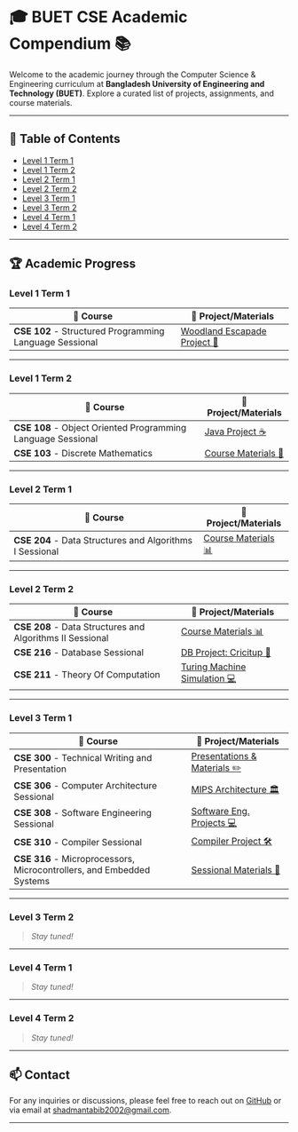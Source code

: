 # 🎓 BUET CSE Academic Compendium 📚

Welcome to the academic journey through the Computer Science & Engineering curriculum at **Bangladesh University of Engineering and Technology (BUET)**. Explore a curated list of projects, assignments, and course materials. 

---

## 📜 Table of Contents
- [Level 1 Term 1](#level-1-term-1)
- [Level 1 Term 2](#level-1-term-2)
- [Level 2 Term 1](#level-2-term-1)
- [Level 2 Term 2](#level-2-term-2)
- [Level 3 Term 1](#level-3-term-1)
- [Level 3 Term 2](#level-3-term-2)
- [Level 4 Term 1](#level-4-term-1)
- [Level 4 Term 2](#level-4-term-2)

---

## 🏆 Academic Progress

### Level 1 Term 1
| 📘 Course | 📂 Project/Materials |
| --------- | --------------------- |
| **CSE 102** - Structured Programming Language Sessional | [Woodland Escapade Project 🚀](https://github.com/shadmantabib/Woodland-Escapade) |

---

### Level 1 Term 2
| 📘 Course | 📂 Project/Materials |
| --------- | --------------------- |
| **CSE 108** - Object Oriented Programming Language Sessional | [Java Project ☕](https://github.com/shadmantabib/cse-108) |
| **CSE 103** - Discrete Mathematics | [Course Materials 📐](https://github.com/shadmantabib/CSE-103) |

---

### Level 2 Term 1
| 📘 Course | 📂 Project/Materials |
| --------- | --------------------- |
| **CSE 204** - Data Structures and Algorithms I Sessional | [Course Materials 📊](https://github.com/shadmantabib/DSA-1) |

---

### Level 2 Term 2
| 📘 Course | 📂 Project/Materials |
| --------- | --------------------- |
| **CSE 208** - Data Structures and Algorithms II Sessional | [Course Materials 📊](https://github.com/shadmantabib/DSA-2) |
| **CSE 216** - Database Sessional | [DB Project: Cricitup 🏏](https://github.com/shadmantabib/CSE-216-DB_project_Cricitup) |
| **CSE 211** - Theory Of Computation | [Turing Machine Simulation 💻](https://github.com/shadmantabib/TOC) |

---

### Level 3 Term 1
| 📘 Course | 📂 Project/Materials |
| --------- | --------------------- |
| **CSE 300** - Technical Writing and Presentation | [Presentations & Materials ✏️](https://github.com/shadmantabib/CSE-300) |
| **CSE 306** - Computer Architecture Sessional | [MIPS Architecture 🏛️](https://github.com/shadmantabib/CSE-306_MIPS) |
| **CSE 308** - Software Engineering Sessional | [Software Eng. Projects 💻](https://github.com/shadmantabib/CSE-308-Software-Eng) |
| **CSE 310** - Compiler Sessional | [Compiler Project 🛠️](https://github.com/shadmantabib/CSE-310) |
| **CSE 316** - Microprocessors, Microcontrollers, and Embedded Systems | [Sessional Materials 🔌](https://github.com/shadmantabib/CSE-316) |

---

### Level 3 Term 2
> *Stay tuned!*

---

### Level 4 Term 1
> *Stay tuned!*

---

### Level 4 Term 2
> *Stay tuned!*

---



## 📫 Contact
For any inquiries or discussions, please feel free to reach out on [GitHub](https://github.com/shadmantabib) or via email at [shadmantabib2002@gmail.com](mailto:shadmantabib2002@gmail.com).


---



